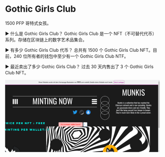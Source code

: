 # Gothic Girls Club

1500 PFP 哥特式女孩。

▶ 什么是 Gothic Girls Club？
Gothic Girls Club 是一个 NFT（不可替代代币）系列。存储在区块链上的数字艺术品集合。

▶ 有多少 Gothic Girls Club 代币？
总共有 1500 个 Gothic Girls Club NFT。目前，240 位所有者的钱包中至少有一个 Gothic Girls Club NTF。

▶ 最近卖出了多少 Gothic Girls Club？
过去 30 天内售出了 3 个 Gothic Girls Club NFT。

![nft](5123213.png)
